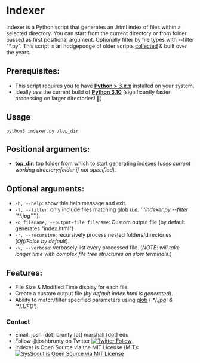 # Indexer
Indexer is a Python script that generates an .html index of files within a selected directory. You can start from the current directory or from folder passed as first positional argument. Optionally filter by file types with --filter "\*.py". This script is an hodgepodge of older scripts [collected](https://stackoverflow.com/questions/10961378/how-to-generate-an-html-directory-list-using-python) & built over the years.

## Prerequisites:
* This script requires you to have **[Python > 3.x.x](https://www.python.org/downloads/)** installed on your system. 
* Ideally use the current build of **[Python 3.10](https://www.python.org/downloads/release/python-3100/)** (significantly faster processing on larger directories! 🏃)

## Usage
```python3 indexer.py /top_dir```

## Positional arguments:
* **top_dir**: top folder from which to start generating indexes (*uses current working directory/folder if not specified*).

## Optional arguments:
* ```-h, --help```: show this help message and exit.
* ```-f, --filter```: only include files matching [glob](https://docs.python.org/3/library/glob.html) (*i.e. '''indexer.py --filter '\**/*.jpg'*''').
* ```-o filename, --output-file filename```: Custom output file (by default generates "index.html")
* ```-r, --recursive```: recursively process nested folders/directories (*Off/False by default*).
* ```-v, --verbose```: verbosely list every processed file. (*NOTE: will take longer time with complex file tree structures on slow terminals.*)

## Features: 
* File Size & Modified Time display for each file. 
* Create a custom output file (*by default *index.html* is generated*).
* Ability to match/filter specified parameters using [glob](https://docs.python.org/3/library/glob.html) (*'\**/*.jpg' & '\**/*.UFD'*).

### Contact
* Email: josh [dot] brunty [at] marshall [dot] edu
* Follow @joshbrunty on Twitter [![Twitter Follow](https://img.shields.io/twitter/follow/shields_io.svg?style=social&label=Follow&maxAge=25920)](https://twitter.com/joshbrunty) 
* Indexer is Open Source via the MIT License (MIT): <a href="https://opensource.org/licenses/MIT" rel="nofollow">
    <img src="https://img.shields.io/badge/license-MIT-blue.svg" alt="SysScout is Open Source via MIT License">
</a>
